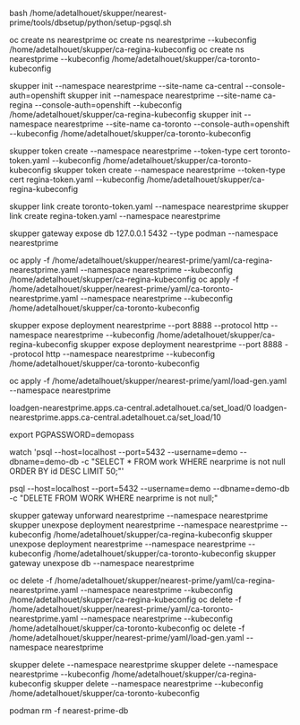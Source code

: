 bash /home/adetalhouet/skupper/nearest-prime/tools/dbsetup/python/setup-pgsql.sh


oc create ns nearestprime 
oc create ns nearestprime --kubeconfig /home/adetalhouet/skupper/ca-regina-kubeconfig
oc create ns nearestprime --kubeconfig /home/adetalhouet/skupper/ca-toronto-kubeconfig


skupper init --namespace nearestprime --site-name ca-central --console-auth=openshift
skupper init --namespace nearestprime --site-name ca-regina --console-auth=openshift --kubeconfig /home/adetalhouet/skupper/ca-regina-kubeconfig
skupper init --namespace nearestprime --site-name ca-toronto --console-auth=openshift --kubeconfig /home/adetalhouet/skupper/ca-toronto-kubeconfig

skupper token create --namespace nearestprime --token-type cert toronto-token.yaml --kubeconfig /home/adetalhouet/skupper/ca-toronto-kubeconfig
skupper token create --namespace nearestprime --token-type cert regina-token.yaml --kubeconfig /home/adetalhouet/skupper/ca-regina-kubeconfig

skupper link create toronto-token.yaml --namespace nearestprime
skupper link create regina-token.yaml --namespace nearestprime

skupper gateway expose db 127.0.0.1 5432 --type podman --namespace nearestprime

oc apply -f /home/adetalhouet/skupper/nearest-prime/yaml/ca-regina-nearestprime.yaml  --namespace nearestprime --kubeconfig /home/adetalhouet/skupper/ca-regina-kubeconfig
oc apply -f /home/adetalhouet/skupper/nearest-prime/yaml/ca-toronto-nearestprime.yaml --namespace nearestprime --kubeconfig /home/adetalhouet/skupper/ca-toronto-kubeconfig

skupper expose deployment nearestprime --port 8888 --protocol http --namespace nearestprime --kubeconfig /home/adetalhouet/skupper/ca-regina-kubeconfig
skupper expose deployment nearestprime --port 8888 --protocol http --namespace nearestprime --kubeconfig /home/adetalhouet/skupper/ca-toronto-kubeconfig

oc apply -f /home/adetalhouet/skupper/nearest-prime/yaml/load-gen.yaml --namespace nearestprime

loadgen-nearestprime.apps.ca-central.adetalhouet.ca/set_load/0
loadgen-nearestprime.apps.ca-central.adetalhouet.ca/set_load/10


export PGPASSWORD=demopass

watch 'psql --host=localhost --port=5432 --username=demo --dbname=demo-db -c "SELECT * FROM work WHERE nearprime is not null ORDER BY id DESC LIMIT 50;"'

psql --host=localhost --port=5432 --username=demo --dbname=demo-db -c "DELETE FROM WORK WHERE nearprime is not null;"


skupper gateway unforward nearestprime --namespace nearestprime
skupper unexpose deployment nearestprime --namespace nearestprime --kubeconfig /home/adetalhouet/skupper/ca-regina-kubeconfig
skupper unexpose deployment nearestprime --namespace nearestprime --kubeconfig /home/adetalhouet/skupper/ca-toronto-kubeconfig
skupper gateway unexpose db --namespace nearestprime

oc delete -f /home/adetalhouet/skupper/nearest-prime/yaml/ca-regina-nearestprime.yaml  --namespace nearestprime --kubeconfig /home/adetalhouet/skupper/ca-regina-kubeconfig
oc delete -f /home/adetalhouet/skupper/nearest-prime/yaml/ca-toronto-nearestprime.yaml --namespace nearestprime --kubeconfig /home/adetalhouet/skupper/ca-toronto-kubeconfig
oc delete -f /home/adetalhouet/skupper/nearest-prime/yaml/load-gen.yaml --namespace nearestprime


skupper delete --namespace nearestprime
skupper delete --namespace nearestprime --kubeconfig /home/adetalhouet/skupper/ca-regina-kubeconfig
skupper delete --namespace nearestprime --kubeconfig /home/adetalhouet/skupper/ca-toronto-kubeconfig

podman rm -f nearest-prime-db 
